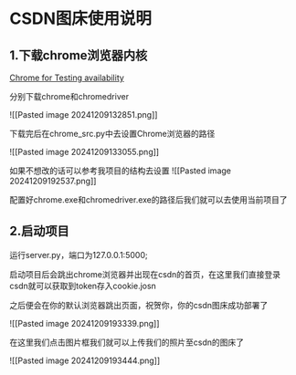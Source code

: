 # CSDN图床使用说明


## 1.下载chrome浏览器内核

[Chrome for Testing availability](https://googlechromelabs.github.io/chrome-for-testing/#stable)

分别下载chrome和chromedriver

![[Pasted image 20241209132851.png]]

下载完后在chrome_src.py中去设置Chrome浏览器的路径

![[Pasted image 20241209133055.png]]

如果不想改的话可以参考我项目的结构去设置
![[Pasted image 20241209192537.png]]

配置好chrome.exe和chromedriver.exe的路径后我们就可以去使用当前项目了

## 2.启动项目

运行server.py，端口为127.0.0.1:5000;

启动项目后会跳出chrome浏览器并出现在csdn的首页，在这里我们直接登录csdn就可以获取到token存入cookie.josn

之后便会在你的默认浏览器跳出页面，祝贺你，你的csdn图床成功部署了



![[Pasted image 20241209193339.png]]

在这里我们点击图片框我们就可以上传我们的照片至csdn的图床了

![[Pasted image 20241209193444.png]]